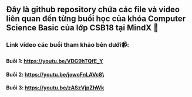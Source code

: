 ## Đây là github repository chứa các file và video liên quan đến từng buổi học của khóa Computer Science Basic của lớp CSB18 tại MindX 📖
### Link video các buổi tham khảo bên dưới📹:
#### Buổi 1: https://youtu.be/VDG9hTQfE_Y
#### Buổi 2: https://youtu.be/jowoFnLAVc8\
#### Buổi 3: https://youtu.be/zASzVjpZhWk
